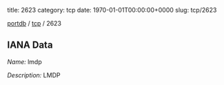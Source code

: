 title: 2623
category: tcp
date: 1970-01-01T00:00:00+0000
slug: tcp/2623

[portdb](/) / [tcp](/category/tcp.html) / 2623


## IANA Data

_Name:_ lmdp

_Description:_ LMDP

